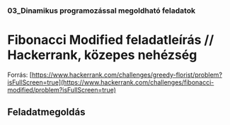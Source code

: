 ### 03_Dinamikus programozással megoldható feladatok

# Fibonacci Modified feladatleírás // Hackerrank, közepes nehézség
Forrás: [https://www.hackerrank.com/challenges/greedy-florist/problem?isFullScreen=true](https://www.hackerrank.com/challenges/fibonacci-modified/problem?isFullScreen=true)
## Feladatmegoldás  







